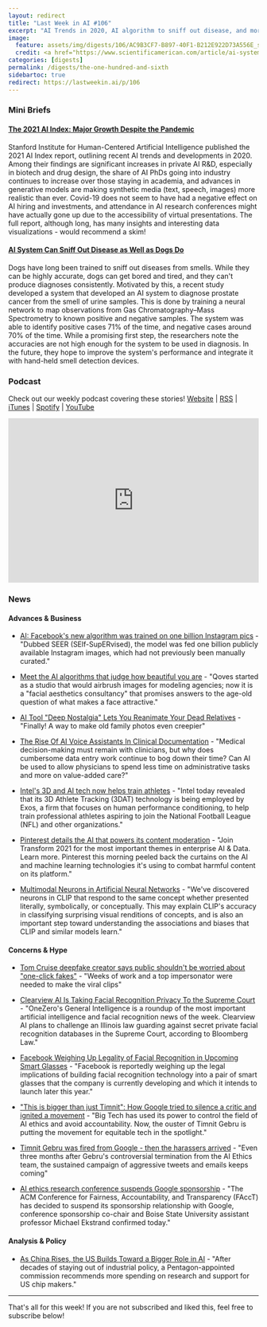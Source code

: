 ```yaml
---
layout: redirect
title: "Last Week in AI #106"
excerpt: "AI Trends in 2020, AI algorithm to sniff out disease, and more!"
image: 
  feature: assets/img/digests/106/AC9B3CF7-B897-40F1-B212E922D73A556E_source.jpg
  credit: <a href="https://www.scientificamerican.com/article/ai-system-can-sniff-out-disease-as-well-as-dogs-do/"> Leon Neal / Getty Images via Scientific American </a>
categories: [digests]
permalink: /digests/the-one-hundred-and-sixth
sidebartoc: true
redirect: https://lastweekin.ai/p/106
---
```


### Mini Briefs

#### [The 2021 AI Index: Major Growth Despite the Pandemic](https://hai.stanford.edu/blog/2021-ai-index-major-growth-despite-pandemic)

Stanford Institute for Human-Centered Artificial Intelligence published the 2021 AI Index report, outlining recent AI trends and developments in 2020.
Among their findings are significant increases in private AI R&D, especially in biotech and drug design,
the share of AI PhDs going into industry continues to increase over those staying in academia,
and advances in generative models are making synthetic media (text, speech, images) more realistic than ever.
Covid-19 does not seem to have had a negative effect on AI hiring and investments, and attendance in AI research conferences might have actually gone up due to the accessibility of virtual presentations.
The full report, although long, has many insights and interesting data visualizations - would recommend a skim!

#### [AI System Can Sniff Out Disease as Well as Dogs Do](https://www.scientificamerican.com/article/ai-system-can-sniff-out-disease-as-well-as-dogs-do/)

Dogs have long been trained to sniff out diseases from smells.
While they can be highly accurate, dogs can get bored and tired, and they can't produce diagnoses consistently.
Motivated by this, a recent study developed a system that developed an AI system to diagnose prostate cancer from the smell of urine samples.
This is done by training a neural network to map observations from Gas Chromatography–Mass Spectrometry to known positive and negative samples.
The system was able to identify positive cases 71% of the time, and negative cases around 70% of the time.
While a promising first step, the researchers note the accuracies are not high enough for the system to be used in diagnosis.
In the future, they hope to improve the system's performance and integrate it with hand-held smell detection devices.

### Podcast

Check out our weekly podcast covering these stories!
[Website](https://aitalk.podbean.com) \|
[RSS](https://feed.podbean.com/aitalk/feed.xml) \| 
[iTunes](https://podcasts.apple.com/us/podcast/lets-talk-ai/id1502782720) \|
[Spotify](https://open.spotify.com/show/17HiNdxcoKJLLNibIAyUch) \| 
[YouTube](https://www.youtube.com/channel/UCKARTq-t5SPMzwtft8FWwnA)
<iframe title="Let's Talk AI" id="multi_iframe" class="podcast_embed"
 src="https://www.podbean.com/media/player/multi?playlist=http%3A%2F%2Fplaylist.podbean.com%2F7703921%2Fplaylist_multi.xml&vjs=1&kdsowie31j4k1jlf913=4975ccdd28d39e38bf5a1ccaf0c6ca4337fa996b&size=430&skin=9&episode_list_bg=%23ffffff&bg_left=%23000000&bg_mid=%230c5056&bg_right=%232a1844&podcast_title_color=%23c4c4c4&episode_title_color=%23ffffff&auto=0&share=1&fonts=Helvetica&download=0&rtl=0&show_playlist_recent_number=10&pbad=1" 
 scrolling="yes" allowfullscreen="" width="100%" height="330" frameborder="0"></iframe>

### News
#### Advances & Business

* [AI: Facebook's new algorithm was trained on one billion Instagram pics](https://www.zdnet.com/article/ai-facebooks-new-algorithm-was-trained-on-one-billion-instagram-pics/) - "Dubbed SEER (SElf-SupERvised), the model was fed one billion publicly available Instagram images, which had not previously been manually curated."

* [Meet the AI algorithms that judge how beautiful you are](https://www.technologyreview.com/2021/03/05/1020133/ai-algorithm-rate-beauty-score-attractive-face/) - "Qoves started as a studio that would airbrush images for modeling agencies; now it is a "facial aesthetics consultancy" that promises answers to the age-old question of what makes a face attractive."

* [AI Tool "Deep Nostalgia" Lets You Reanimate Your Dead Relatives](https://futurism.com/the-byte/ai-tool-deep-nostalgia-lets-you-reanimate-your-dead-relatives) - "Finally! A way to make old family photos even creepier"

* [The Rise Of AI Voice Assistants In Clinical Documentation](https://www.forbes.com/sites/forbesbusinesscouncil/2021/03/03/the-rise-of-ai-voice-assistants-in-clinical-documentation/) - "Medical decision-making must remain with clinicians, but why does cumbersome data entry work continue to bog down their time? Can AI be used to allow physicians to spend less time on administrative tasks and more on value-added care?"

* [Intel's 3D and AI tech now helps train athletes](https://venturebeat.com/2021/03/04/intels-3d-and-ai-tech-now-helps-train-athletes/) - "Intel today revealed that its 3D Athlete Tracking (3DAT) technology is being employed by Exos, a firm that focuses on human performance conditioning, to help train professional athletes aspiring to join the National Football League (NFL) and other organizations."

* [Pinterest details the AI that powers its content moderation](https://venturebeat.com/2021/03/05/pinterest-details-the-ai-that-powers-its-content-moderation/) - "Join Transform 2021 for the most important themes in enterprise AI & Data. Learn more. Pinterest this morning peeled back the curtains on the AI and machine learning technologies it's using to combat harmful content on its platform."

* [Multimodal Neurons in Artificial Neural Networks](https://openai.com/blog/multimodal-neurons/) - "We've discovered neurons in CLIP that respond to the same concept whether presented literally, symbolically, or conceptually. This may explain CLIP's accuracy in classifying surprising visual renditions of concepts, and is also an important step toward understanding the associations and biases that CLIP and similar models learn."

#### Concerns & Hype

* [Tom Cruise deepfake creator says public shouldn't be worried about "one-click fakes"](https://www.theverge.com/2021/3/5/22314980/tom-cruise-deepfake-tiktok-videos-ai-impersonator-chris-ume-miles-fisher) - "Weeks of work and a top impersonator were needed to make the viral clips"

* [Clearview AI Is Taking Facial Recognition Privacy To the Supreme Court](https://onezero.medium.com/clearview-ai-is-taking-facial-recognition-privacy-to-the-supreme-court-b3858df1083) - "OneZero's General Intelligence is a roundup of the most important artificial intelligence and facial recognition news of the week. Clearview AI plans to challenge an Illinois law guarding against secret private facial recognition databases in the Supreme Court, according to Bloomberg Law."

* [Facebook Weighing Up Legality of Facial Recognition in Upcoming Smart Glasses](https://www.macrumors.com/2021/02/27/facebook-facial-recognition-smart-glasses-legal/) - "Facebook is reportedly weighing up the legal implications of building facial recognition technology into a pair of smart glasses that the company is currently developing and which it intends to launch later this year."

* ["This is bigger than just Timnit": How Google tried to silence a critic and ignited a movement](https://www.fastcompany.com/90608471/timnit-gebru-google-ai-ethics-equitable-tech-movement) - "Big Tech has used its power to control the field of AI ethics and avoid accountability. Now, the ouster of Timnit Gebru is putting the movement for equitable tech in the spotlight."

* [Timnit Gebru was fired from Google - then the harassers arrived](https://www.theverge.com/22309962/timnit-gebru-google-harassment-campaign-jeff-dean) - "Even three months after Gebru's controversial termination from the AI Ethics team, the sustained campaign of aggressive tweets and emails keeps coming"

* [AI ethics research conference suspends Google sponsorship](https://venturebeat.com/2021/03/02/ai-ethics-research-conference-suspends-google-sponsorship/) - "The ACM Conference for Fairness, Accountability, and Transparency (FAccT) has decided to suspend its sponsorship relationship with Google, conference sponsorship co-chair and Boise State University assistant professor Michael Ekstrand confirmed today."

#### Analysis & Policy

* [As China Rises, the US Builds Toward a Bigger Role in AI](https://www.wired.com/story/china-rises-us-builds-bigger-role-ai/) - "After decades of staying out of industrial policy, a Pentagon-appointed commission recommends more spending on research and support for US chip makers."

<hr>

That's all for this week! If you are not subscribed and liked this, feel free to subscribe below!
